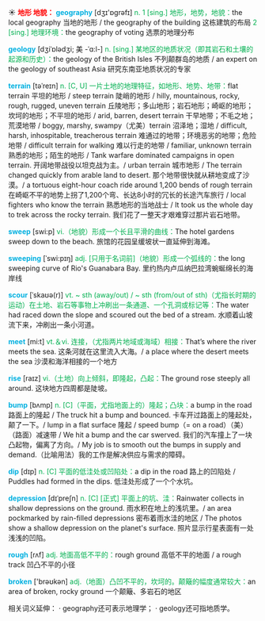 ☀ <font color="red">**地形 地貌：**</font>
<font color="sky blue">**geography**</font> [dӡɪ'ɒɡrəfɪ] 
<font color="#00b050">n. 1 [sing.] 地形，地势，地貌：</font>the local geography 当地的地形 / the geography of the building 这栋建筑的布局 <font color="#00b050">2 [sing.] 地理环境：</font>the geography of voting 选票的地理分布
           
<font color="sky blue">**geology**</font> [dʒiˈɒlədʒi; 美 -ˈɑ:l-]
<font color="#00b050">n. [sing.] 某地区的地质状况（即其岩石和土壤的起源和历史）：</font>the geology of the British Isles 不列颠群岛的地质 / an expert on the geology of southeast Asia 研究东南亚地质状况的专家
           
<font color="sky blue">**terrain**</font> [təˈreɪn]
<font color="#00b050">n. [C, U] 一片土地的地理特征，如地形、地势、地带：</font>flat terrain 平坦的地形 / steep terrain 陡峭的地形 / hilly, mountainous, rocky, rough, rugged, uneven terrain 丘陵地形；多山地形；岩石地形；崎岖的地形；坎坷的地形；不平坦的地形 / arid, barren, desert terrain 干早地带；不毛之地；荒漠地带 / boggy, marshy, swampy（尤美）terrain 沼泽地；湿地 / difficult, harsh, inhospitable, treacherous terrain 难通过的地带；环境恶劣的地带；危险地带 / difficult terrain for walking 难以行走的地带 / familiar, unknown terrain 熟悉的地形；陌生的地形 / Tank warfare dominated campaigns in open terrain. 开阔地带战役以坦克战为主。/ urban terrain 城市地形 / The terrain changed quickly from arable land to desert. 那个地带很快就从耕地变成了沙漠。/ a tortuous eight-hour coach ride around 1,200 bends of rough terrain 在崎岖不平的地势上拐了1,200个弯、长达8小时的冗长的长途汽车旅行 / local fighters who know the terrain 熟悉地形的当地战士 / It took us the whole day to trek across the rocky terrain. 我们花了一整天才艰难穿过那片岩石地带。

<font color="sky blue">**sweep**</font> [swi:p] 
<font color="#00b050">vi.（地貌）形成一个长且平滑的曲线：</font>The hotel gardens sweep down to the beach. 旅馆的花园呈缓坡状一直延伸到海滩。
           
<font color="sky blue">**sweeping**</font> [ˈswi:pɪŋ]
<font color="#00b050">adj. [只用于名词前]（地貌）形成一个弧线的：</font>the long sweeping curve of Rio's Guanabara Bay. 里约热内卢瓜纳巴拉湾蜿蜒绵长的海岸线           

<font color="sky blue">**scour**</font> [ˈskaʊə(r)]
<font color="#00b050">vt. ~ sth (away/out) / ~ sth (from/out of sth)（尤指长时期的运动）在土地、岩石等事物上冲刷出一条通道、一个孔洞或标记等：</font>The water had raced down the slope and scoured out the bed of a stream. 水顺着山坡流下来，冲刷出一条小河道。

<font color="sky blue">**meet**</font> [mi:t] 
<font color="#00b050">vt.＆vi. 连接，（尤指两片地域或海域）相接：</font>That’s where the river meets the sea. 这条河就在这里流入大海。/ a place where the desert meets the sea 沙漠和海洋相接的一个地方

<font color="sky blue">**rise**</font> [raɪz] 
<font color="#00b050">vi.（土地）向上倾斜，即隆起，凸起：</font>The ground rose steeply all around. 这块地方四周都是陡坡。
           
<font color="sky blue">**bump**</font> [bʌmp]
<font color="#00b050">n. [C]（平面，尤指地面上的）隆起；凸块：</font>a bump in the road 路面上的隆起 / The truck hit a bump and bounced. 卡车开过路面上的隆起处，颠了一下。/ lump in a flat surface 隆起 / speed bump（= on a road）（美）（路面）减速带 / We hit a bump and the car swerved. 我们的汽车撞上了一块凸起物，偏离了方向。/ My job is to smooth out the bumps in supply and demand.（比喻用法）我的工作是解决供应与需求的障碍。
 
<font color="sky blue">**dip**</font> [dɪp] 
<font color="#00b050">n. [C] 平面的低洼处或凹陷处：</font>a dip in the road 路上的凹陷处 / Puddles had formed in the dips. 低洼处形成了一个个水坑。
           
<font color="sky blue">**depression**</font> [dɪˈpreʃn]
<font color="#00b050">n. [C] [正式] 平面上的坑、洼：</font>Rainwater collects in shallow depressions on the ground. 雨水积在地上的浅坑里。/ an area pockmarked by rain-filled depressions 密布着雨水洼的地区 / The photos show a shallow depression on the planet's surface. 照片显示行星表面有一处浅浅的凹陷。

<font color="sky blue">**rough**</font> [rʌf] 
<font color="#00b050">adj. 地面高低不平的：</font>rough ground 高低不平的地面 / a rough track 凹凸不平的小径

<font color="sky blue">**broken**</font> ['brəʊkən] 
<font color="#00b050">adj.（地面）凸凹不平的，坎坷的。颠簸的幅度通常较大：</font>an area of broken, rocky ground 一个颠簸、多岩石的地区

相关词义延伸：
· geography还可表示地理学；
· geology还可指地质学。
